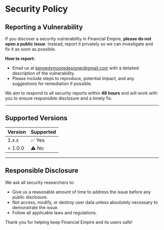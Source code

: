 # Security Policy

## Reporting a Vulnerability

If you discover a security vulnerability in Financial Empire, **please do not open a public issue**. Instead, report it privately so we can investigate and fix it as soon as possible.

**How to report:**
- Email us at [kennedymooredesigner@gmail.com](mailto:kennedymooredesigner@gmail.com) with a detailed description of the vulnerability.
- Please include steps to reproduce, potential impact, and any suggestions for remediation if possible.

We aim to respond to all security reports within **48 hours** and will work with you to ensure responsible disclosure and a timely fix.

---

## Supported Versions

| Version     | Supported          |
| ----------- | ------------------ |
| 1.x.x       | ✅ Yes             |
| < 1.0.0     | ⚠️ No              |

---

## Responsible Disclosure

We ask all security researchers to:
- Give us a reasonable amount of time to address the issue before any public disclosure.
- Not access, modify, or destroy user data unless absolutely necessary to demonstrate the issue.
- Follow all applicable laws and regulations.

Thank you for helping keep Financial Empire and its users safe!
